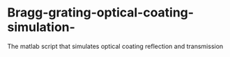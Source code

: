 # Bragg-grating-optical-coating-simulation-
The matlab script that simulates optical coating  reflection and transmission
